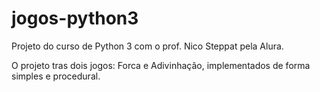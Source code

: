 # jogos-python3
Projeto do curso de Python 3 com o prof. Nico Steppat pela Alura.

O projeto tras dois jogos: Forca e Adivinhação, implementados de forma simples e procedural.
